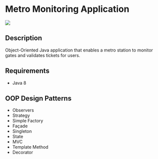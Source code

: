 # Metro Monitoring Application

![](../Metro-Monitoring-Application/application_ui.png)
## Description
Object-Oriented Java application that enables a metro station to monitor gates and validates tickets for users.
## Requirements
- Java 8
## OOP Design Patterns
- Observers
- Strategy
- Simple Factory
- Façade
- Singleton
- State
- MVC
- Template Method
- Decorator

